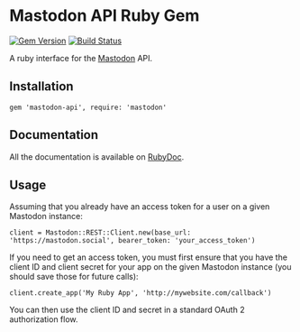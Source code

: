 Mastodon API Ruby Gem
=====================

[![Gem Version](http://img.shields.io/gem/v/mastodon-api.svg)][gem]
[![Build Status](http://img.shields.io/travis/tootsuite/mastodon-api.svg)][travis]

[gem]: https://rubygems.org/gems/mastodon-api
[travis]: https://travis-ci.org/tootsuite/mastodon-api

A ruby interface for the [Mastodon](https://github.com/tootsuite/mastodon) API.

## Installation

    gem 'mastodon-api', require: 'mastodon'

## Documentation

All the documentation is available on [RubyDoc](http://www.rubydoc.info/gems/mastodon-api/Mastodon/REST/API).

## Usage

Assuming that you already have an access token for a user on a given Mastodon instance:

    client = Mastodon::REST::Client.new(base_url: 'https://mastodon.social', bearer_token: 'your_access_token')

If you need to get an access token, you must first ensure that you have the client ID and client secret for your app on the given Mastodon instance (you should save those for future calls):

    client.create_app('My Ruby App', 'http://mywebsite.com/callback')

You can then use the client ID and secret in a standard OAuth 2 authorization flow.

